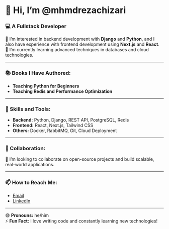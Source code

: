 # 👋 Hi, I’m @mhmdrezachizari  

### 💻 A Fullstack Developer  

👀 I’m interested in backend development with **Django** and **Python**, and I also have experience with frontend development using **Next.js** and **React**.  
🌱 I’m currently learning advanced techniques in databases and cloud technologies.  

---

### 📚 Books I Have Authored:  
- **Teaching Python for Beginners**  
- **Teaching Redis and Performance Optimization**  

---

### 🔧 Skills and Tools:  
- **Backend:** Python, Django, REST API, PostgreSQL, Redis  
- **Frontend:** React, Next.js, Tailwind CSS  
- **Others:** Docker, RabbitMQ, Git, Cloud Deployment  

---

### 🤝 Collaboration:  
💞️ I’m looking to collaborate on open-source projects and build scalable, real-world applications.  

---

### 📫 How to Reach Me:  
- [Email](mailto:mhmdrezachizari@gmail.com)  
- [LinkedIn](www.linkedin.com/in/mohammad-chizari-5a95932b4)  
---

😄 **Pronouns:** he/him  
⚡ **Fun Fact:** I love writing code and constantly learning new technologies!  
